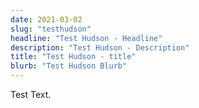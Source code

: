 ```yaml
---
date: 2021-03-02
slug: "testhudson"
headline: "Test Hudson - Headline"
description: "Test Hudson - Description"
title: "Test Hudson - title"
blurb: "Test Hudson Blurb"
---
```


Test Text.
